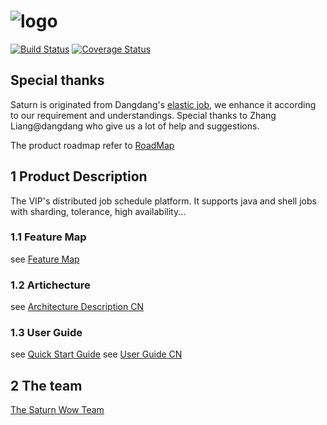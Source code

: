 # ![logo](https://github.com/vipshop/Saturn/blob/doc/saturn-logo.jpg)

[![Build Status](https://secure.travis-ci.org/vipshop/Saturn.png?branch=develop)](https://travis-ci.org/vipshop/Saturn)
[![Coverage Status](https://coveralls.io/repos/github/vipshop/Saturn/badge.svg?branch=develop)](https://coveralls.io/github/vipshop/Saturn?branch=develop)
## Special thanks

Saturn is originated from Dangdang's [elastic job](https://github.com/dangdangdotcom/elastic-job), we enhance it according to our requirement and understandings. Special thanks to Zhang Liang@dangdang who give us a lot of help and suggestions.

The product roadmap refer to [RoadMap](https://github.com/vipshop/Saturn/wiki/Saturn-Roadmap-CN)

## 1 Product Description

The VIP's distributed job schedule platform. It supports java and shell jobs with sharding, tolerance, high availability...

### 1.1 Feature Map

see [Feature Map](https://github.com/vipshop/Saturn/wiki/Saturn-Feature-List-Map---Chinese-Version)

### 1.2 Artichecture
see [Architecture Description CN](https://github.com/vipshop/Saturn/wiki/Saturn%E6%9E%B6%E6%9E%84%E6%96%87%E6%A1%A3)

### 1.3 User Guide
see [Quick Start Guide](https://github.com/vipshop/Saturn/wiki/Quick-Start)
see [User Guide CN](https://github.com/vipshop/Saturn/wiki/%E4%BD%BF%E7%94%A8%E6%8C%87%E5%BC%95(%E5%AE%8C%E6%95%B4))


## 2 The team

[The Saturn Wow Team](https://github.com/vipshop/Saturn/wiki/Saturn's-Wow-Team)
